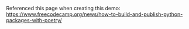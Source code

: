 Referenced this page when creating this demo:
https://www.freecodecamp.org/news/how-to-build-and-publish-python-packages-with-poetry/